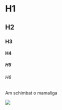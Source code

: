 # H1
## H2
### H3
#### H4
##### H5
###### H6

Am schimbat o mamaliga 

![](https://github.com/user-attachments/assets/990c11df-ddba-4f49-968a-623edf0bc994)
